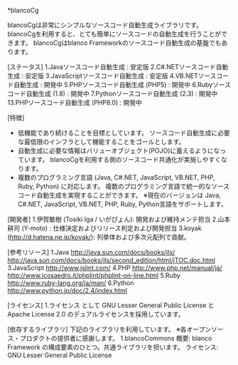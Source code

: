 *blancoCg

blancoCgは非常にシンプルなソースコード自動生成ライブラリです。
blancoCgを利用すると、とても簡単にソースコードの自動生成を行うことができます。
blancoCgはblanco Frameworkのソースコード自動生成の基盤でもあります。

[ステータス]
 1.Javaソースコード自動生成         : 安定版
 2.C#.NETソースコード自動生成       : 安定版
 3.JavaScriptソースコード自動生成   : 安定版
 4.VB.NETソースコード自動生成       : 開発中
 5.PHPソースコード自動生成 (PHP5)   : 開発中
 6.Rubyソースコード自動生成 (1.8)   : 開発中
 7.Pythonソースコード自動生成 (2.3) : 開発中
13.PHPソースコード自動生成 (PHP8.0) : 開発中

[特徴]
  * 低機能であり続けることを目標としています。
    ソースコード自動生成に必要な最低限のインフラとして機能することをゴールとします。
  * 自動生成に必要な情報はバリューオブジェクト(POJO)に蓄えるようになっています。
    blancoCgを利用する側のソースコード共通化が実施しやすくなります。
  * 複数のプログラミング言語 (Java, C#.NET, JavaScript, VB.NET, PHP, Ruby, Python) に対応します。
    複数のプログラミング言語で統一的なソースコード自動生成を実現することができます。
    ※現在のバージョンは Java, C#.NET, JavaScript, VB.NET, PHP, Ruby, Python言語をサポートします。

[開発者]
 1.伊賀敏樹 (Tosiki Iga / いがぴょん): 開発および維持メンテ担当
 2.山本耕司 (Y-moto) : 仕様決定およびリリース判定および開発担当
 3.koyak (http://d.hatena.ne.jp/koyak/): 列挙体および多次元配列で貢献。

[参考リソース]
 1.Java
   http://java.sun.com/docs/books/jls/
   http://java.sun.com/docs/books/jls/second_edition/html/jTOC.doc.html
 3.JavaScript
   http://www.jslint.com/
 4.PHP
   http://www.php.net/manual/ja/
   http://www.icosaedro.it/phplint/phplint-on-line.html
 5.Ruby
   http://www.ruby-lang.org/ja/man/
 6.Python
   http://www.python.jp/doc/2.4/index.html

[ライセンス]
 1.ライセンス として GNU Lesser General Public License と Apache License 2.0 のデュアルライセンスを採用しています。

[依存するライブラリ]
下記のライブラリを利用しています。
※各オープンソース・プロダクトの提供者に感謝します。
 1.blancoCommons
   概要: blanco Framework の構成要素のひとつ。共通ライブラリを担います。
   ライセンス: GNU Lesser General Public License
